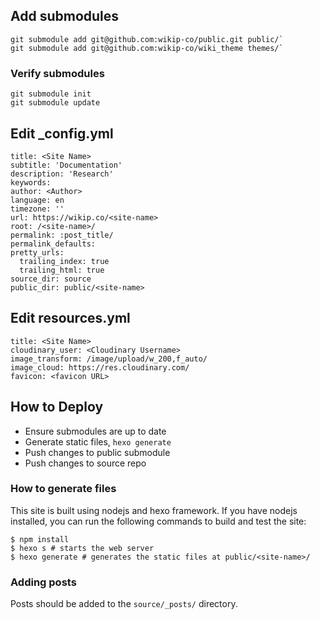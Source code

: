 ## Add submodules
```
git submodule add git@github.com:wikip-co/public.git public/`
git submodule add git@github.com:wikip-co/wiki_theme themes/`
```

### Verify submodules
```
git submodule init
git submodule update
```

## Edit _config.yml
```
title: <Site Name>
subtitle: 'Documentation'
description: 'Research'
keywords:
author: <Author>
language: en
timezone: ''
url: https://wikip.co/<site-name>
root: /<site-name>/
permalink: :post_title/
permalink_defaults:
pretty_urls:
  trailing_index: true
  trailing_html: true
source_dir: source
public_dir: public/<site-name>
```

## Edit resources.yml
```
title: <Site Name>
cloudinary_user: <Cloudinary Username>
image_transform: /image/upload/w_200,f_auto/
image_cloud: https://res.cloudinary.com/
favicon: <favicon URL>
```

## How to Deploy

- Ensure submodules are up to date
- Generate static files, `hexo generate`
- Push changes to public submodule
- Push changes to source repo

### How to generate files

This site is built using nodejs and hexo framework.
If you have nodejs installed, you can run the following commands to build and test the site:
```
$ npm install
$ hexo s # starts the web server
$ hexo generate # generates the static files at public/<site-name>/
```
### Adding posts
Posts should be added to the `source/_posts/` directory.
